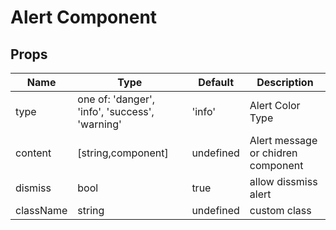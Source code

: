 # Alert Component
## Props

|Name|Type|Default|Description|
|--|--|--|--|
|type|one of: 'danger', 'info', 'success', 'warning'|'info'|Alert Color Type|
|content|[string,component] |undefined| Alert message or chidren component |
|dismiss|bool|true|allow dissmiss alert |
|className|string|undefined|custom class|
